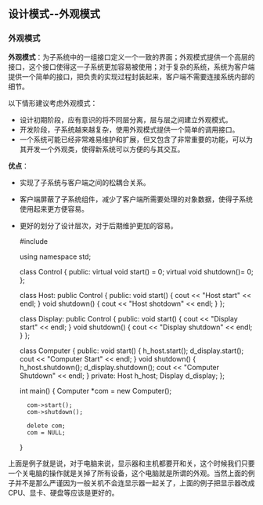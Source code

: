 ## 设计模式--外观模式

### 外观模式

**外观模式**：为子系统中的一组接口定义一个一致的界面；外观模式提供一个高层的接口，这个接口使得这一子系统更加容易被使用；对于复杂的系统，系统为客户端提供一个简单的接口，把负责的实现过程封装起来，客户端不需要连接系统内部的细节。

以下情形建议考虑外观模式：

- 设计初期阶段，应有意识的将不同层分离，层与层之间建立外观模式。
- 开发阶段，子系统越来越复杂，使用外观模式提供一个简单的调用接口。
- 一个系统可能已经非常难易维护和扩展，但又包含了非常重要的功能，可以为其开发一个外观类，使得新系统可以方便的与其交互。

**优点**：

- 实现了子系统与客户端之间的松耦合关系。
- 客户端屏蔽了子系统组件，减少了客户端所需要处理的对象数据，使得子系统使用起来更方便容易。
- 更好的划分了设计层次，对于后期维护更加的容易。


	#include <iostream>
	
	using namespace std;
	
	class Control
	{
	public:
	    virtual void start() = 0;
	    virtual void shutdown()=  0;
	};
	
	class Host: public Control
	{
	public:
	    void start()
	    {
	        cout << "Host start" << endl;
	    }
	    void shutdown()
	    {
	        cout << "Host shotdown" << endl;
	    }
	};
	
	class Display: public Control
	{
	public:
	    void start()
	    {
	        cout << "Display start" << endl;
	    }
	    void shutdown()
	    {
	        cout << "Display shutdown" << endl;
	    }
	};
	
	class Computer
	{
	public:
	    void start()
	    {
	        h_host.start();
	        d_display.start();
	        cout << "Computer Start" << endl;
	    }
	    void shutdown()
	    {
	        h_host.shutdown();
	        d_display.shutdown();
	        cout << "Computer Shutdown" << endl;
	    }
	private:
	    Host h_host;
	    Display d_display;
	};
	
	int main()
	{
	    Computer *com = new Computer();
	
	    com->start();
	    com->shutdown();
	
	    delete com;
	    com = NULL;
	}

上面是例子就是说，对于电脑来说，显示器和主机都要开和关，这个时候我们只要一个关电脑的操作就是关掉了所有设备，这个电脑就是所谓的外观。当然上面的例子并不是那么严谨因为一般关机不会连显示器一起关了，上面的例子把显示器改成CPU、显卡、硬盘等应该是更好的。